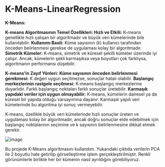 # K-Means-LinearRegression

**K-Means:**

**K-means Algoritmasının Temel Özellikleri:**
**Hızlı ve Etkili:** K-means genellikle hızlı çalışan bir algoritmadır ve büyük veri kümelerinde bile kullanılabilir.
**Kullanımı Basit:** Küme sayısının (k) kullanıcı tarafından önceden belirlenmesi gerekse de uygulaması kolay bir algoritmadır.
**Simetrik Kümeler:** K-means, simetrik ve küresel şekilli kümeler üzerinde iyi çalışır. Ancak, kümelerin şekli karmaşıksa veya boyutları çok farklıysa, algoritmanın performansı düşebilir.

**K-means'in Zayıf Yönleri:**
**Küme sayısının önceden belirlenmesi gerekmesi:** K değeri uygun seçilmezse, sonuçlar hatalı olabilir.
**Başlangıç merkezlerinin rastgele seçilmesi:** K-means başlangıç merkezlerine duyarlıdır. Farklı başlangıç noktaları farklı sonuçlar üretebilir.
**Karmaşık yapıdaki veriler için uygun olmayabilir:** K-means, kümelerin dairesel ya da küresel bir yapıda olduğu varsayımına dayanır. Karmaşık yapılı veri kümelerinde bu algoritma iyi sonuç vermeyebilir.

K-means, özellikle büyük veri kümelerinde hızlı sonuçlar üreten ve uygulaması kolay bir algoritmadır, ancak doğru sonuçlar elde edebilmek için başlangıç noktalarının seçimine ve k sayısının belirlenmesine dikkat etmek gerekir.

![image](https://github.com/user-attachments/assets/5e129f6f-1dfc-45c9-b7a6-0ed188136838)

Bu projede K-Means algoritmasını kullandım. Yukarıdaki çıktıda verilerin PCA ile 2 boyutlu hale getirilip görselleştirme işlem gerçekleştirilmiştir. Renkli görünümlerle birlikte her bir kümenin nasıl ayrıldığını görebiliyoruz.


